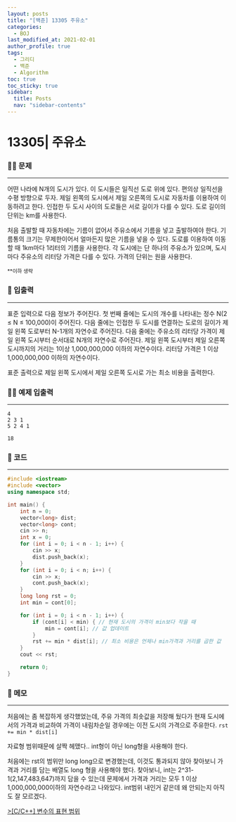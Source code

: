 ```yaml
---
layout: posts
title: "[백준] 13305 주유소"
categories:
  - BOJ
last_modified_at: 2021-02-01
author_profile: true
tags:
  - 그리디
  - 백준
  - Algorithm
toc: true
toc_sticky: true
sidebar:
  title: Posts
  nav: "sidebar-contents"
---
```


# 13305| 주유소


### 🙋‍♀️ 문제

-----

어떤 나라에 N개의 도시가 있다. 이 도시들은 일직선 도로 위에 있다. 편의상 일직선을 수평 방향으로 두자. 제일 왼쪽의 도시에서 제일 오른쪽의 도시로 자동차를 이용하여 이동하려고 한다. 인접한 두 도시 사이의 도로들은 서로 길이가 다를 수 있다. 도로 길이의 단위는 km를 사용한다.

처음 출발할 때 자동차에는 기름이 없어서 주유소에서 기름을 넣고 출발하여야 한다. 기름통의 크기는 무제한이어서 얼마든지 많은 기름을 넣을 수 있다. 도로를 이용하여 이동할 때 1km마다 1리터의 기름을 사용한다. 각 도시에는 단 하나의 주유소가 있으며, 도시 마다 주유소의 리터당 가격은 다를 수 있다. 가격의 단위는 원을 사용한다.

<small>**이하 생략</small>

### 🙌 입출력

-----

표준 입력으로 다음 정보가 주어진다. 첫 번째 줄에는 도시의 개수를 나타내는 정수 N(2 ≤ N ≤ 100,000)이 주어진다. 다음 줄에는 인접한 두 도시를 연결하는 도로의 길이가 제일 왼쪽 도로부터 N-1개의 자연수로 주어진다. 다음 줄에는 주유소의 리터당 가격이 제일 왼쪽 도시부터 순서대로 N개의 자연수로 주어진다. 제일 왼쪽 도시부터 제일 오른쪽 도시까지의 거리는 1이상 1,000,000,000 이하의 자연수이다. 리터당 가격은 1 이상 1,000,000,000 이하의 자연수이다.

표준 출력으로 제일 왼쪽 도시에서 제일 오른쪽 도시로 가는 최소 비용을 출력한다.

### 🙋‍♂️ 예제 입출력

-----

```
4
2 3 1
5 2 4 1
```

```
18
```

### 🚀 코드

-----

```c++
#include <iostream>
#include <vector>
using namespace std;

int main() {
	int n = 0;
	vector<long> dist;
	vector<long> cont;
	cin >> n;
	int x = 0;
	for (int i = 0; i < n - 1; i++) {
		cin >> x;
		dist.push_back(x);
	}
	for (int i = 0; i < n; i++) {
		cin >> x;
		cont.push_back(x);
	}
	long long rst = 0;
	int min = cont[0];

	for (int i = 0; i < n - 1; i++) {
		if (cont[i] < min) { // 현재 도시의 가격이 min보다 작을 때
			min = cont[i]; // 값 업데이트
		}
		rst += min * dist[i]; // 최소 비용은 언제나 min가격과 거리를 곱한 값
	}
	cout << rst;

	return 0;
}
```

### 🌠 메모

-----

처음에는 좀 복잡하게 생각했었는데, 주유 가격의 최솟값을 저장해 뒀다가 현재 도시에서의 가격과 비교하여 가격이 내림차순일 경우에는 이전 도시의 가격으로 주유한다. ```rst += min * dist[i]```

자료형 범위때문에 살짝 헤맸다.. int형이 아닌 long형을 사용해야 한다.

처음에는 rst의 범위만 long long으로 변경했는데, 이것도 통과되지 않아 찾아보니 가격과 거리를 담는 배열도 long 형을 사용해야 했다.
찾아보니, int는 2^31-1(2,147,483,647)까지 담을 수 있는데 문제에서 가격과 거리는 모두 1 이상 1,000,000,000이하의 자연수라고 나와있다. int범위 내인거 같은데 왜 안되는지 아직도 잘 모르겠다.


<a href="https://jerimo.github.io/c/c++/memory-range/"> >[C/C++] 변수의 표현 범위 </a>
